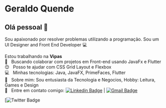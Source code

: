 
# Geraldo Quende

## Olá pessoal 👋
Sou apaixonado por resolver problemas utilizando a programação.
Sou um UI Designer and Front End Developer :computer:

 Estou trabalhando na **Vipas**
 <br/> :purple_heart: &nbsp; Buscando colaborar com projetos em Front-end usando JavaFx e Flutter
 <br/> :blush: &nbsp; Posso te ajudar com CSS Grid Layout e Flexbox
 <br/> :computer: &nbsp; Minhas tecnologias: Java, JavaFX, PrimeFaces, Flutter
 <br/> 💬  &nbsp; Sobre mim: Sou entusiasta da Tecnologia e Negocios, Hobby: Leitura, Games e Design
 <br/> :email: &nbsp; Entre em contato comigo: [![Linkedin Badge](https://img.shields.io/badge/-AdolfoQuende-blue?style=flat-square&logo=Linkedin&logoColor=white&link=https://www.linkedin.com/in/gquende/)](https://www.linkedin.com/in/gquende/) 
| 
[![Gmail Badge](https://img.shields.io/badge/-gquende@hotmail.com-c14438?style=flat-square&logo=Gmail&logoColor=white&link=mailto:gquende@hotmail.com)](mailto:gquende@hotmail.com)

[![Twitter Badge](https://img.shields.io/twitter/url?label=Geraldo%20Quende&style=social&url=https%3A%2F%2Ftwitter.com%2FGeraldoQuende)
